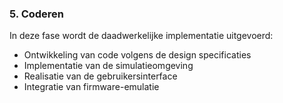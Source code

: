 ### 5. Coderen
In deze fase wordt de daadwerkelijke implementatie uitgevoerd:
- Ontwikkeling van code volgens de design specificaties
- Implementatie van de simulatieomgeving
- Realisatie van de gebruikersinterface
- Integratie van firmware-emulatie